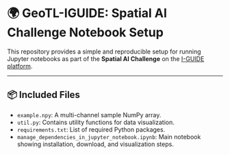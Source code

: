 # 🌍 GeoTL-IGUIDE: Spatial AI Challenge Notebook Setup

This repository provides a simple and reproducible setup for running Jupyter notebooks as part of the **Spatial AI Challenge** on the [I-GUIDE platform](https://i-guide.io).

---

## 📦 Included Files

- `example.npy`: A multi-channel sample NumPy array.
- `util.py`: Contains utility functions for data visualization.
- `requirements.txt`: List of required Python packages.
- `manage_dependencies_in_jupyter_notebook.ipynb`: Main notebook showing installation, download, and visualization steps.

